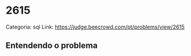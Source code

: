 # 2615

Categoria: sql
Link: https://judge.beecrowd.com/pt/problems/view/2615
## Entendendo o problema

